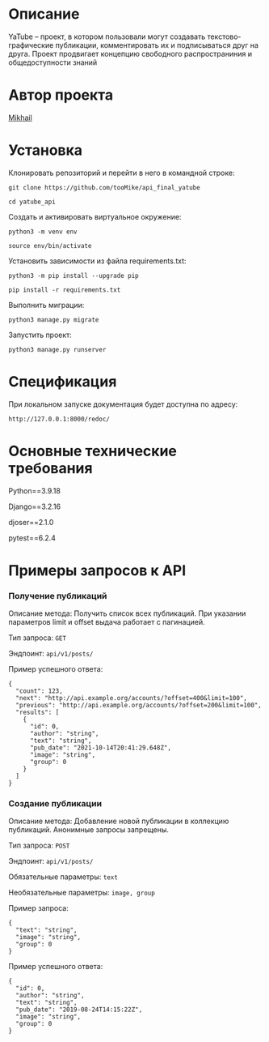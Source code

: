 # Описание

YaTube – проект, в котором пользовали могут создавать текстово-графические публикации, комментировать их и подписываться друг на друга. Проект продвигает концепцию свободного распространиния и общедоступности знаний  

# Автор проекта

[Mikhail](https://github.com/tooMike)

# Установка

Клонировать репозиторий и перейти в него в командной строке:

```
git clone https://github.com/tooMike/api_final_yatube
```

```
cd yatube_api
```

Cоздать и активировать виртуальное окружение:

```
python3 -m venv env
```

```
source env/bin/activate
```

Установить зависимости из файла requirements.txt:

```
python3 -m pip install --upgrade pip
```

```
pip install -r requirements.txt
```

Выполнить миграции:

```
python3 manage.py migrate
```

Запустить проект:

```
python3 manage.py runserver
```

# Спецификация

При локальном запуске документация будет доступна по адресу:

```
http://127.0.0.1:8000/redoc/
```

# Основные технические требования

Python==3.9.18

Django==3.2.16

djoser==2.1.0

pytest==6.2.4



# Примеры запросов к API

### Получение публикаций

Описание метода: Получить список всех публикаций. При указании параметров limit и offset выдача работает с пагинацией.

Тип запроса: `GET`

Эндпоинт: `api/v1/posts/`

Пример успешного ответа:

```
{
  "count": 123,
  "next": "http://api.example.org/accounts/?offset=400&limit=100",
  "previous": "http://api.example.org/accounts/?offset=200&limit=100",
  "results": [
    {
      "id": 0,
      "author": "string",
      "text": "string",
      "pub_date": "2021-10-14T20:41:29.648Z",
      "image": "string",
      "group": 0
    }
  ]
}
```

### Создание публикации

Описание метода: Добавление новой публикации в коллекцию публикаций. Анонимные запросы запрещены.

Тип запроса: `POST`

Эндпоинт: `api/v1/posts/`

Обязательные параметры: `text`

Необязательные параметры: `image, group`

Пример запроса:

```
{
  "text": "string",
  "image": "string",
  "group": 0
}
```

Пример успешного ответа:

```
{
  "id": 0,
  "author": "string",
  "text": "string",
  "pub_date": "2019-08-24T14:15:22Z",
  "image": "string",
  "group": 0
}
```

